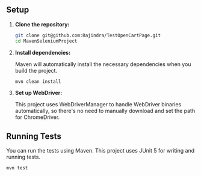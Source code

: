 
## Setup

1. **Clone the repository:**

    ```bash
    git clone git@github.com:Rajindra/TestOpenCartPage.git
    cd MavenSeleniumProject
    ```

2. **Install dependencies:**

    Maven will automatically install the necessary dependencies when you build the project.

    ```bash
    mvn clean install
    ```

3. **Set up WebDriver:**

    This project uses WebDriverManager to handle WebDriver binaries automatically, so there's no need to manually download and set the path for ChromeDriver.

## Running Tests

You can run the tests using Maven. This project uses JUnit 5 for writing and running tests.

```bash
mvn test
